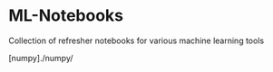 # ML-Notebooks
Collection of refresher notebooks for various machine learning tools

[numpy]./numpy/
